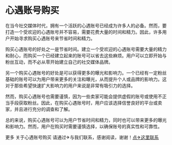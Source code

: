 # 心遇账号购买

在当今社交媒体时代，拥有一个活跃的心遇账号已经成为许多人的必备。然而，要打造一个受欢迎的心遇账号并不容易，需要花费大量的时间和精力。因此，许多用户开始寻求购买心遇账号来节省时间和精力。

购买心遇账号的好处之一是节省时间。建立一个受欢迎的心遇账号需要大量的精力和耐心，而购买一个已经建立起来的账号可以省去这些麻烦。用户可以立即开始与粉丝互动，而不必从零开始建立自己的社交媒体品牌。

另一个购买心遇账号的好处是可以获得更多的曝光和影响力。一个已经有一定粉丝基础的账号可以为用户带来更多的关注和曝光，从而提升个人或品牌的影响力。这对于那些希望快速扩大影响力的用户来说是非常有吸引力的选择。

然而，购买心遇账号也需要谨慎，因为一些卖家可能会提供虚假的账号或使用不正当手段获取粉丝。因此，在购买心遇账号时，用户应该选择信誉良好的平台或卖家，并且进行充分的调查和了解。

总的来说，购买心遇账号可以为用户节省时间和精力，同时也可以带来更多的曝光和影响力。然而，用户在购买时需要谨慎选择，以确保账号的真实性和可靠性。

更多 关于心遇账号购买 请通过✈与我们联系，感谢阅读，谢谢！[点✈这里联系](https://add.k02.cc)